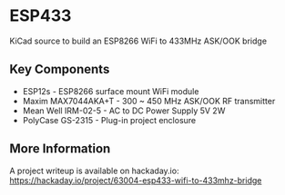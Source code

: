 # ESP433

KiCad source to build an ESP8266 WiFi to 433MHz ASK/OOK bridge

## Key Components

* ESP12s - ESP8266 surface mount WiFi module
* Maxim MAX7044AKA+T - 300 ~ 450 MHz ASK/OOK RF transmitter
* Mean Well IRM-02-5 - AC to DC Power Supply 5V 2W
* PolyCase GS-2315 - Plug-in project enclosure

## More Information

A project writeup is available on hackaday.io: https://hackaday.io/project/63004-esp433-wifi-to-433mhz-bridge
